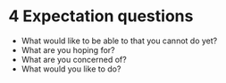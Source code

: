 
# 4 Expectation questions

* What would like to be able to that you cannot do yet?
* What are you hoping for?
* What are you concerned of?
* What would you like to do?
